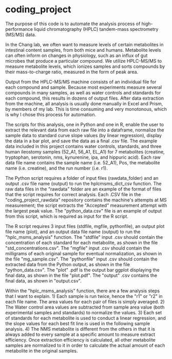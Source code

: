 # coding_project

The purpose of this code is to automate the analysis process of high-performance liquid chromatography (HPLC) tandem-mass spectrometry (MS/MS) data.

In the Chang lab, we often want to measure levels of certain metabolites in intestinal content samples, from both mice and humans. Metabolite levels can often inform on changes in physiology, such as an influx of gut microbes that produce a particular compound. We utilize HPLC-MS/MS to measure metabolite levels, which ionizes samples and sorts compounds by their mass-to-charge ratio, measured in the form of peak area.

Output from the HPLC-MS/MS machine consists of an individual file for each compound and sample. Because most experiments measure several compounds in many samples, as well as water controls and standards for each compound, this results in dozens of output files. After data extraction from the machine, all analysis is usually done manually in Excel and Prism, by members of my lab. This is time consuming and very monotonous, which is why I chose this process for automation.

The scripts for this analysis, one in Python and one in R, enable the user to extract the relevant data from each raw file into a dataframe, normalize the sample data to standard curve slope values (by linear regression), display the data in a bar plot, and save the data as a final .csv file. The example data included in this project contains water controls, standards, and three human ileostomy samples (52_A1, 56_A1, EL_A1) for 7 metabolites (creatine, tryptophan, serotonin, nms, kynurenine, ipa, and hippuric acid). Each raw data file name contains the sample name (i.e. 52_A1), Pos, the metabolite name (i.e. creatine), and the run number (i.e. r1).

The Python script requires a folder of input files (rawdata_folder) and an output .csv file name (output) to run the hplcmsms_dict_csv function. The raw data files in the "rawdata" folder are an example of the format of files that the script requires for correct analysis. Each .CSV file in the "coding_project_rawdata" repository contains the machine's attempts at MS measurement; the script extracts the "Accepted" measurement attempt with the largest peak value. The "python_data.csv" file is an example of output from this script, which is required as input for the R script.

The R script requires 3 input files (stdfile, mgfile, pythonfile), an output plot file name (plot), and an output data file name (output) to run the "hplc_msms_analysis" function. The "stdfile" input .csv should contain the concentration of each standard for each metabolite, as shown in the file "std_concentrations.csv". The "mgfile" input .csv should contain the milligrams of each original sample for eventual normalization, as shown in the file "mg_sample.csv". The "pythonfile" input .csv should contain the extracted data from the Python output, as shown in the file "python_data.csv". The "plot" .pdf is the output bar ggplot displaying the final data, as shown in the file "plot.pdf". The "output" .csv contains the final data, as shown in "output.csv".

Within the "hplc_msms_analysis" function, there are a few analysis steps that I want to explain. 1) Each sample is run twice, hence the "r1" or "r2" in each file name. The area values for each pair of files is simply averaged. 2) The Water control area values are subtracted from sample area value (both experimental samples and standards) to normalize the values. 3) Each set of standards for each metabolite is used to conduct a linear regression, and the slope values for each best fit line is used in the following sample analysis. 4) The NMS metabolite is different from the others in that it is always added to every sample at a specific amount to measure extract efficiency. Once extraction efficiency is calculated, all other metabolite samples are normalized to it in order to calculate the actual amount of each metabolite in the original samples.
